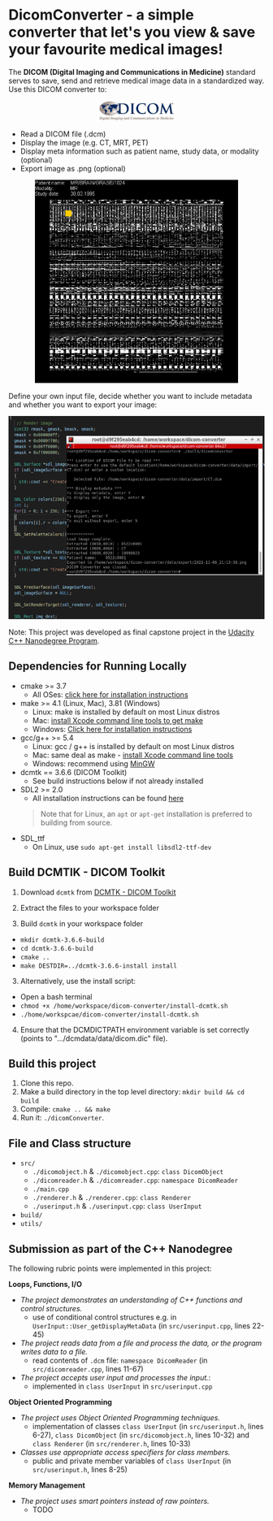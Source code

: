 # DicomConverter - a simple converter that let's you view & save your favourite medical images! 

The **DICOM (Digital Imaging and Communications in Medicine)** standard serves to save, send and retrieve medical image data in a standardized way. Use this DICOM converter to:
<p align="center">
  <img src="utils/DICOMLogo.jpg" height="40" />
 </p>
 
* Read a DICOM file (.dcm)
* Display the image (e.g. CT, MRT, PET)
* Display meta information such as patient name, study data, or modality (optional)
* Export image as .png (optional)

<p align="center">
  <img src="utils/output.png" height="400"/>
</p>

Define your own input file, decide whether you want to include metadata and whether you want to export your image:
<p align="center">
  <img src="utils/userinput.PNG" height="400"/>
</p>

Note: This project was developed as final capstone project in the [Udacity C++ Nanodegree Program](https://www.udacity.com/course/c-plus-plus-nanodegree--nd213).


## Dependencies for Running Locally

* cmake >= 3.7
  * All OSes: [click here for installation instructions](https://cmake.org/install/)
* make >= 4.1 (Linux, Mac), 3.81 (Windows)
  * Linux: make is installed by default on most Linux distros
  * Mac: [install Xcode command line tools to get make](https://developer.apple.com/xcode/features/)
  * Windows: [Click here for installation instructions](http://gnuwin32.sourceforge.net/packages/make.htm)
* gcc/g++ >= 5.4
  * Linux: gcc / g++ is installed by default on most Linux distros
  * Mac: same deal as make - [install Xcode command line tools](https://developer.apple.com/xcode/features/)
  * Windows: recommend using [MinGW](http://www.mingw.org/)
* dcmtk == 3.6.6 (DICOM Toolkit)
  * See build instructions below if not already installed
* SDL2 >= 2.0
  * All installation instructions can be found [here](https://wiki.libsdl.org/Installation)
  >Note that for Linux, an `apt` or `apt-get` installation is preferred to building from source. 
* SDL_ttf
  * On Linux, use `sudo apt-get install libsdl2-ttf-dev`
  
## Build DCMTIK - DICOM Toolkit 

1. Download `dcmtk` from  [DCMTK - DICOM Toolkit](https://dicom.offis.de/dcmtk.php.en)

2. Extract the files to your workspace folder

3. Build `dcmtk` in your workspace folder 
* `mkdir dcmtk-3.6.6-build`
* `cd dcmtk-3.6.6-build`
* `cmake ..`
* `make DESTDIR=../dcmtk-3.6.6-install install`

3. Alternatively, use the install script:
* Open a bash terminal
* `chmod +x /home/workspace/dicom-converter/install-dcmtk.sh`
* `./home/workspcae/dicom-converter/install-dcmtk.sh`

4. Ensure that the DCMDICTPATH environment variable is set correctly (points to ".../dcmdata/data/dicom.dic" file). 

## Build this project

1. Clone this repo.
2. Make a build directory in the top level directory: `mkdir build && cd build`
3. Compile: `cmake .. && make`
4. Run it: `./dicomConverter`.

## File and Class structure
* `src/`  
  * `./dicomobject.h` & `./dicomobject.cpp`:      `class DicomObject`  
  * `./dicomreader.h` & `./dicomreader.cpp`:      `namespace DicomReader`  
  * `./main.cpp`     
  * `./renderer.h` & `./renderer.cpp`:            `class Renderer`  
  * `./userinput.h` & `./userinput.cpp`:          `class UserInput`  
* `build/`  
* `utils/`  

## Submission as part of the C++ Nanodegree
The following rubric points were implemented in this project:

**Loops, Functions, I/O**
* _The project demonstrates an understanding of C++ functions and control structures._
  * use of conditional control structures e.g. in `UserInput::User_getDisplayMetaData` (in `src/userinput.cpp`, lines 22-45)
* _The project reads data from a file and process the data, or the program writes data to a file._
  * read contents of `.dcm` file: `namespace DicomReader` (in `src/dicomreader.cpp`, lines 11-67)
* _The project accepts user input and processes the input._: 
  * implemented in `class UserInput` in `src/userinput.cpp`

**Object Oriented Programming**
* _The project uses Object Oriented Programming techniques._
  * implementation of classes `class UserInput` (in `src/userinput.h`, lines 6-27), `class DicomObject` (in `src/dicomobject.h`, lines 10-32) and `class Renderer` (in `src/renderer.h`, lines 10-33)
* _Classes use appropriate access specifiers for class members._
  * public and private member variables of `class UserInput` (in `src/userinput.h`, lines 8-25)

**Memory Management**
* _The project uses smart pointers instead of raw pointers._
  *  TODO
